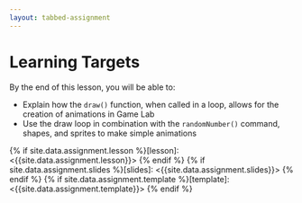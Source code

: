 ```yaml
---
layout: tabbed-assignment
---
```


# Learning Targets

By the end of this lesson, you will be able to:

* Explain how the `draw()` function, when called in a loop, allows for the creation of animations in Game Lab
* Use the draw loop in combination with the `randomNumber()` command, shapes, and sprites to make simple animations

<!-- Don't edit links here, change them in _data/assignment.yml instead, -->

{% if site.data.assignment.lesson   %}[lesson]: <{{site.data.assignment.lesson}}>     {% endif %}
{% if site.data.assignment.slides   %}[slides]:   <{{site.data.assignment.slides}}>   {% endif %}
{% if site.data.assignment.template %}[template]: <{{site.data.assignment.template}}> {% endif %}
